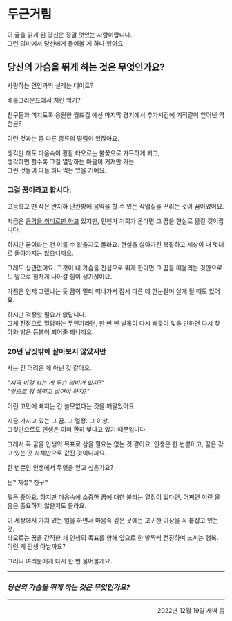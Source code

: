 # 두근거림

이 글을 읽게 된 당신은 정말 멋있는 사람이랍니다.\
그런 의미에서 당신에게 물어볼 게 하나 있어요.

## 당신의 가슴을 뛰게 하는 것은 무엇인가요?

사랑하는 연인과의 설레는 데이트?

배틀그라운드에서 치킨 먹기?

친구들과 미치도록 응원한 월드컵 예선 마지막 경기에서 추가시간에 기적같이 얻어낸 역전골?

이런 것과는 좀 다른 종류의 떨림이 있잖아요.

생각만 해도 마음속이 활활 타오르는 불꽃으로 가득하게 되고,\
생각하면 할수록 그걸 열망하는 마음이 커져만 가는\
그런 것들이 다들 하나씩은 있을 거예요.

### 그걸 꿈이라고 합시다.

고등학교 땐 작은 반지하 단칸방에 음악을 할 수 있는 작업실을 꾸리는 것이 꿈이었어요.

지금은 [음악을 취미로만 하고](https://on.soundcloud.com/egCki) 있지만, 언젠가 기회가 온다면 그 꿈을 현실로 옮길 것이랍니다.

하지만 꿈이라는 건 이룰 수 없을지도 몰라요. 현실을 살아가긴 복잡하고 세상이 내 멋대로 돌아가지는 않으니까요.

그래도 상관없어요. 그것이 내 가슴을 진심으로 뛰게 한다면 그 꿈을 떠올리는 것만으로도 앞으로 힘차게 나아갈 힘이 생기잖아요.

가끔은 언제 그랬냐는 듯 꿈이 멀리 떠나가서 잠시 다른 데 한눈팔며 살게 될 때도 있어요.

하지만 걱정할 필요가 없답니다.\
그게 진정으로 열망하는 무언가라면, 한 번 삔 발목이 다시 삐듯이 잊을 만하면 다시 찾아와 밝은 등불이 되어줄 테니까요.

### 20년 남짓밖에 살아보지 않았지만

사는 건 어려운 게 아닌 것 같아요.

<p class="center">
    <em>"지금 이걸 하는 게 무슨 의미가 있지?"<br/>
    "앞으로 뭐 해먹고 살아야 하지?"</em>
</p>

이런 고민에 빠지는 건 쓸모없다는 것을 깨달았어요.

지금 가지고 있는 그 꿈. 그 열정. 그 이상.\
그것만으로도 인생은 이미 환히 빛나고 있기 때문입니다.

그래서 꼭 꿈을 인생의 목표로 삼을 필요는 없는 것 같아요. 인생은 한 번뿐이고, 꿈은 갖고 있는 것 자체만으로 값진 것이니까요.

한 번뿐인 인생에서 무엇을 얻고 싶은가요?

돈? 지성? 친구?

뭐든 좋아요. 하지만 마음속에 소중한 꿈에 대한 불타는 열정이 있다면, 어쩌면 이런 물음은 중요하지 않을지도 몰라요.

이 세상에서 가치 있는 일을 하면서 마음속 깊은 곳에는 고귀한 이상을 꼭 붙잡고 있는 것.\
타오르는 꿈을 간직한 채 인생의 목표를 향해 앞으로 한 발짝씩 전진하며 느끼는 행복.\
이런 게 인생 아닐까요?

그러니 여러분에게 다시 한 번 물어볼게요.

---

<h3 class="center">
    <em>당신의 가슴을 뛰게 하는 것은 무엇인가요?</em>
</h3>

---

<p style="text-align: right">2022년 12월 19일 새벽 씀</p>

<link rel="stylesheet" type="text/css" href="../general.css">
<link rel="stylesheet" type="text/css" href="jekyll-page-narrow.css">
